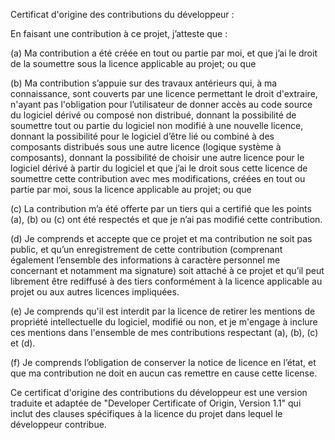 Certificat d'origine des contributions du développeur :

En faisant une contribution à ce projet, j’atteste que :

(a) Ma contribution a été créée en tout ou partie par moi, et que j’ai
    le droit de la soumettre sous la licence applicable au projet; ou
    que

(b) Ma contribution s’appuie sur des travaux antérieurs qui, à ma
    connaissance, sont couverts par une licence permettant 
    le droit d'extraire, n'ayant pas l'obligation pour l’utilisateur 
    de donner accès au code source du logiciel dérivé ou composé non 
    distribué, donnant la possibilité de soumettre tout ou partie du 
    logiciel non modifié à une nouvelle licence, donnant la possibilité 
    pour le logiciel d’être lié ou combiné à des composants distribués 
    sous une autre licence (logique système à composants), donnant la 
    possibilité de choisir une autre licence pour le logiciel dérivé 
    à partir du logiciel et que
    j’ai le droit sous cette licence de soumettre cette contribution
    avec mes modifications, créées en tout ou partie par moi, sous la
    licence applicable au projet; ou que

(c) La contribution m’a été offerte par un tiers qui a certifié que
    les points (a), (b) ou (c) ont été respectés et que je n’ai pas
    modifié cette contribution.

(d) Je comprends et accepte que ce projet et ma contribution ne soit
    pas public, et qu’un enregistrement de cette contribution 
    (comprenant également l’ensemble des informations à caractère 
    personnel me concernant et notamment ma signature) soit attaché 
    à ce projet et qu’il peut librement être rediffusé à des tiers
    conformément à la licence applicable au projet ou aux autres
    licences impliquées.

(e) Je comprends qu'il est interdit par la licence de retirer les 
    mentions de propriété intellectuelle du logiciel, modifié ou non,
    et je m'engage à inclure ces mentions dans l'ensemble de mes 
    contributions respectant (a), (b), (c) et (d).

(f) Je comprends l’obligation de conserver la notice de licence en 
    l’état, et que ma contribution ne doit en aucun cas remettre en 
    cause cette license.

Ce certificat d'origine des contributions du développeur est une 
version traduite et adaptée de "Developer Certificate of Origin,
Version 1.1" qui inclut des clauses spécifiques à la licence du 
projet dans lequel le développeur contribue.


